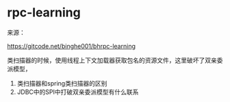 # rpc-learning

来源：

https://gitcode.net/binghe001/bhrpc-learning

类扫描器的时候，使用线程上下文加载器获取包名的资源文件，这里破坏了双亲委派模型，

1. 类扫描器和spring类扫描器的区别
2. JDBC中的SPI中打破双亲委派模型有什么联系

